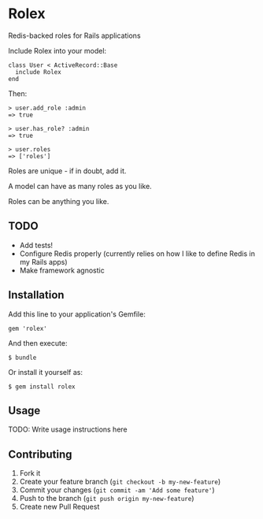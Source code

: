 # Rolex

Redis-backed roles for Rails applications

Include Rolex into your model:

    class User < ActiveRecord::Base
      include Rolex
    end

Then:

    > user.add_role :admin
    => true

    > user.has_role? :admin
    => true

    > user.roles
    => ['roles']

Roles are unique - if in doubt, add it.

A model can have as many roles as you like.

Roles can be anything you like.

## TODO

* Add tests!
* Configure Redis properly (currently relies on how I like to define Redis in my Rails apps)
* Make framework agnostic

## Installation

Add this line to your application's Gemfile:

    gem 'rolex'

And then execute:

    $ bundle

Or install it yourself as:

    $ gem install rolex

## Usage

TODO: Write usage instructions here

## Contributing

1. Fork it
2. Create your feature branch (`git checkout -b my-new-feature`)
3. Commit your changes (`git commit -am 'Add some feature'`)
4. Push to the branch (`git push origin my-new-feature`)
5. Create new Pull Request

